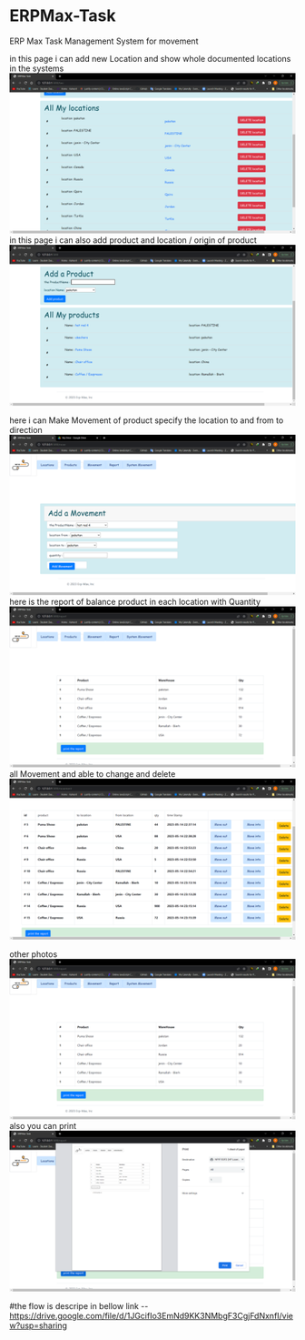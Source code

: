 # ERPMax-Task
ERP Max Task Management System for movement 






in this page i can add new Location and show whole documented locations in the systems
![alt text](https://github.com/AlihTamrawe/ERPMax-Task/blob/main/media/ERPMax-Task%20-%20Google%20Chrome%205_14_2023%2011_17_02%20PM.png)
in this page i can also add product and location / origin of product 
![alt text](https://github.com/AlihTamrawe/ERPMax-Task/blob/main/media/ERPMax-Task%20-%20Google%20Chrome%205_14_2023%2011_17_47%20PM.png)

here i can Make Movement of product specify the location to and from to direction
![alt text](https://github.com/AlihTamrawe/ERPMax-Task/blob/main/media/ERPMax-Task%20-%20Google%20Chrome%205_15_2023%2012_05_38%20AM.png)
here is the report of balance product in each location with Quantity
![alt text](https://github.com/AlihTamrawe/ERPMax-Task/blob/main/media/ERPMax-Task%20-%20Google%20Chrome%205_14_2023%2011_16_39%20PM.png)
all Movement and able to change and delete
![alt text](https://github.com/AlihTamrawe/ERPMax-Task/blob/main/media/ERPMax-Task%20-%20Google%20Chrome%205_14_2023%2011_18_00%20PM.png)


other photos
![alt text](https://github.com/AlihTamrawe/ERPMax-Task/blob/main/media/ERPMax-Task%20-%20Google%20Chrome%205_14_2023%2011_18_08%20PM.png)
also you can print
![alt text](https://github.com/AlihTamrawe/ERPMax-Task/blob/main/media/ERPMax-Task%20-%20Google%20Chrome%205_14_2023%2011_18_18%20PM.png)



#the flow is descripe in bellow link
-- https://drive.google.com/file/d/1JGcifIo3EmNd9KK3NMbgF3CgjFdNxnfI/view?usp=sharing
